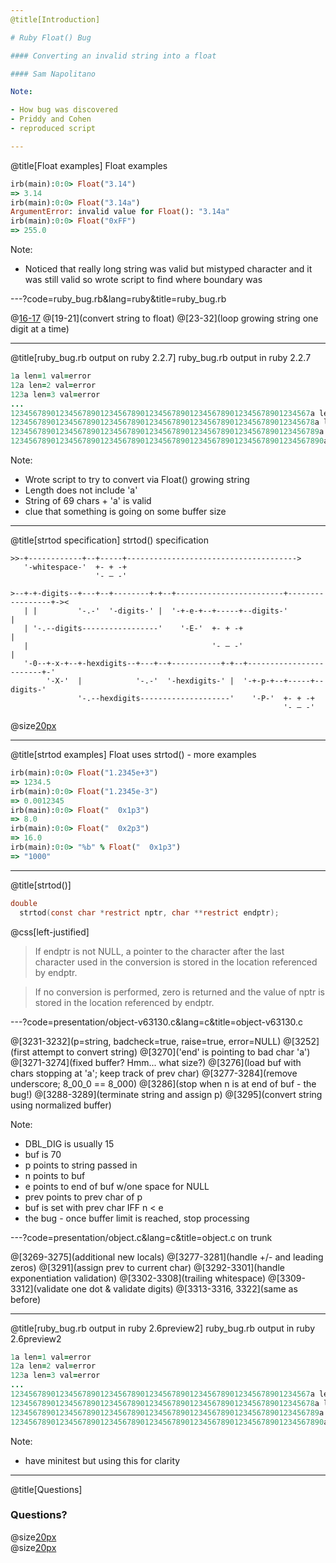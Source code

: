 ```yaml
---
@title[Introduction]

# Ruby Float() Bug

#### Converting an invalid string into a float

#### Sam Napolitano

Note:

- How bug was discovered
- Priddy and Cohen
- reproduced script

---
```

@title[Float examples]
Float examples

```ruby
irb(main):0:0> Float("3.14")
=> 3.14
irb(main):0:0> Float("3.14a")
ArgumentError: invalid value for Float(): "3.14a"
irb(main):0:0> Float("0xFF")
=> 255.0
```

Note:

- Noticed that really long string was valid but mistyped character and it was still valid so wrote script to find where boundary was

---?code=ruby_bug.rb&lang=ruby&title=ruby_bug.rb

@[16-17](initialize)
@[19-21](convert string to float)
@[23-32](loop growing string one digit at a time)

---
@title[ruby_bug.rb output on ruby 2.2.7]
ruby_bug.rb output in ruby 2.2.7

```ruby
1a len=1 val=error
12a len=2 val=error
123a len=3 val=error
...
1234567890123456789012345678901234567890123456789012345678901234567a len=67 val=error
12345678901234567890123456789012345678901234567890123456789012345678a len=68 val=error
123456789012345678901234567890123456789012345678901234567890123456789a len=69 val=1.234567890123457e+68
1234567890123456789012345678901234567890123456789012345678901234567890a len=70 val=1.234567890123457e+68
```

Note:

- Wrote script to try to convert via Float() growing string
- Length does not include 'a'
- String of 69 chars + 'a' is valid
- clue that something is going on some buffer size

---
@title[strtod specification]
strtod() specification

```
>>-+------------+--+-----+-------------------------------------->
   '-whitespace-'  +- + -+   
                   '- – -'   

>--+-+-digits--+---+--+--------+-+--+------------------------+-----------------+-><
   | |         '-.-'  '-digits-' |  '-+-e-+--+-----+--digits-'                 |   
   | '-.--digits-----------------'    '-E-'  +- + -+                           |   
   |                                         '- – -'                           |   
   '-0--+-x-+--+-hexdigits--+---+--+-----------+-+--+------------------------+-'   
        '-X-'  |            '-.-'  '-hexdigits-' |  '-+-p-+--+-----+--digits-'     
               '-.--hexdigits--------------------'    '-P-'  +- + -+               
                                                             '- – -'               
```
@size[20px](https://www.ibm.com/support/knowledgecenter/en/ssw_ibm_i_72/rtref/strtod.htm)

---
@title[strtod examples]
Float uses strtod() - more examples

```ruby
irb(main):0:0> Float("1.2345e+3")
=> 1234.5
irb(main):0:0> Float("1.2345e-3")
=> 0.0012345
irb(main):0:0> Float("  0x1p3")
=> 8.0
irb(main):0:0> Float("  0x2p3")
=> 16.0
irb(main):0:0> "%b" % Float("  0x1p3")
=> "1000"
```

---
@title[strtod()]

```C
double
  strtod(const char *restrict nptr, char **restrict endptr);
```

@css[left-justified]

>If endptr is not NULL, a pointer to the character after the last character used in the conversion is stored in the location referenced by endptr.

>If no conversion is performed, zero is returned and the value of nptr is stored in the location referenced by endptr.

---?code=presentation/object-v63130.c&lang=c&title=object-v63130.c

@[3231-3232](p=string, badcheck=true, raise=true, error=NULL)
@[3252](first attempt to convert string)
@[3270]('end' is pointing to bad char 'a')
@[3271-3274](fixed buffer? Hmm... what size?)
@[3276](load buf with chars stopping at 'a'; keep track of prev char)
@[3277-3284](remove underscore; 8_00_0 == 8_000)
@[3286](stop when n is at end of buf - the bug!)
@[3288-3289](terminate string and assign p)
@[3295](convert string using normalized buffer)

Note:

- DBL_DIG is usually 15
- buf is 70
- p points to string passed in
- n points to buf
- e points to end of buf w/one space for NULL
- prev points to prev char of p
- buf is set with prev char IFF n < e
- the bug - once buffer limit is reached, stop processing

---?code=presentation/object.c&lang=c&title=object.c on trunk

@[3269-3275](additional new locals)
@[3277-3281](handle +/- and leading zeros)
@[3291](assign prev to current char)
@[3292-3301](handle exponentiation validation)
@[3302-3308](trailing whitespace)
@[3309-3312](validate one dot & validate digits)
@[3313-3316, 3322](same as before)

---
@title[ruby_bug.rb output in ruby 2.6preview2]
ruby_bug.rb output in ruby 2.6preview2

```ruby
1a len=1 val=error
12a len=2 val=error
123a len=3 val=error
...
1234567890123456789012345678901234567890123456789012345678901234567a len=67 val=error
12345678901234567890123456789012345678901234567890123456789012345678a len=68 val=error
123456789012345678901234567890123456789012345678901234567890123456789a len=69 val=error
1234567890123456789012345678901234567890123456789012345678901234567890a len=70 val=error
```

Note:

- have minitest but using this for clarity

---
@title[Questions]

### Questions?

@size[20px](https://github.com/samiam/ruby_bug_14729)
<br>
@size[20px](https://gitpitch.com/samiam/ruby_bug_14729)
